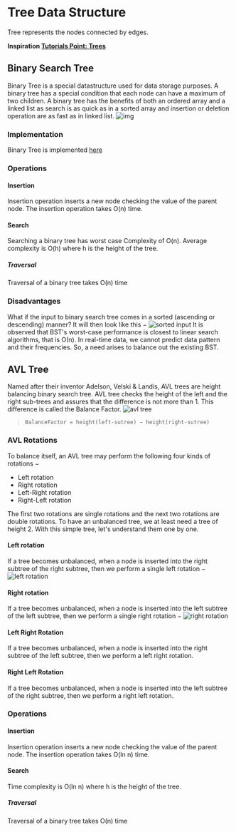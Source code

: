 # Tree Data Structure
Tree represents the nodes connected by edges.

**Inspiration [Tutorials Point: Trees](https://www.tutorialspoint.com/data_structures_algorithms/tree_data_structure.htm)** 

## Binary Search Tree
Binary Tree is a special datastructure used for data storage purposes. A binary tree has a special condition that each node can have a maximum of two children. A binary tree has the benefits of both an ordered array and a linked list as search is as quick as in a sorted array and insertion or deletion operation are as fast as in linked list.
![img](https://www.tutorialspoint.com/data_structures_algorithms/images/binary_tree.jpg)

### Implementation
Binary Tree is implemented [here](./BinaryTree.java)

### Operations
#### Insertion
Insertion operation inserts a new node checking the value of the parent node. The insertion operation takes 
O(n) time.

#### Search
Searching a binary tree has worst case Complexity of O(n). 
Average complexity is O(h) where h is the height of the tree.

##### Traversal
Traversal of a binary tree takes O(n) time

### Disadvantages
What if the input to binary search tree comes in a sorted (ascending or descending) manner? It will then look like this −
![sorted input](https://www.tutorialspoint.com/data_structures_algorithms/images/unbalanced_bst.jpg)
It is observed that BST's worst-case performance is closest to linear search algorithms, that is Ο(n). 
In real-time data, we cannot predict data pattern and their frequencies. So, a need arises to balance out the existing BST.

## AVL Tree
Named after their inventor Adelson, Velski & Landis, AVL trees are height balancing binary search tree. AVL tree checks the height of the left and the right sub-trees and assures that the difference is not more than 1. This difference is called the Balance Factor.
![avl tree](https://www.tutorialspoint.com/data_structures_algorithms/images/unbalanced_avl_trees.jpg)

> `BalanceFactor = height(left-sutree) − height(right-sutree)`

### AVL Rotations
To balance itself, an AVL tree may perform the following four kinds of rotations −

 * Left rotation
 * Right rotation
 * Left-Right rotation
 * Right-Left rotation

The first two rotations are single rotations and the next two rotations are double rotations. To have an unbalanced tree, we at least need a tree of height 2. With this simple tree, let's understand them one by one.

#### Left rotation
If a tree becomes unbalanced, when a node is inserted into the right subtree of the right subtree, then we perform a single left rotation −
![left rotation](https://www.tutorialspoint.com/data_structures_algorithms/images/avl_left_rotation.jpg)

#### Right rotation
If a tree becomes unbalanced, when a node is inserted into the left subtree of the left subtree, then we perform a single right rotation −
![right rotation](https://www.tutorialspoint.com/data_structures_algorithms/images/avl_right_rotation.jpg)

#### Left Right Rotation
If a tree becomes unbalanced, when a node is inserted into the right subtree of the left subtree, then we perform a left right rotation.

#### Right Left Rotation
If a tree becomes unbalanced, when a node is inserted into the left subtree of the right subtree, then we perform a right left rotation.

### Operations
#### Insertion
Insertion operation inserts a new node checking the value of the parent node. The insertion operation takes 
O(ln n) time.

#### Search 
Time complexity is O(ln n) where h is the height of the tree.

##### Traversal
Traversal of a binary tree takes O(n) time
